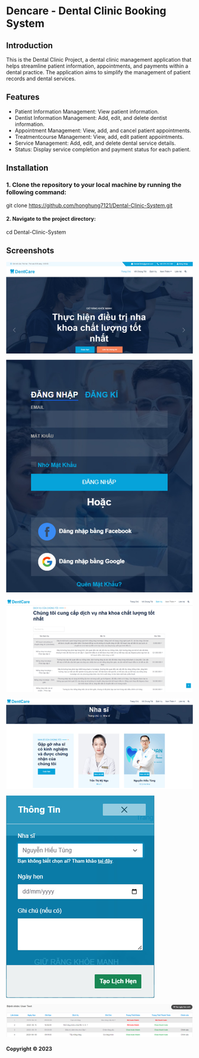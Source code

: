 # Dencare - Dental Clinic Booking System
## Introduction
This is the Dental Clinic Project, a dental clinic management application that helps streamline patient information, appointments, and payments within a dental practice. The application aims to simplify the management of patient records and dental services.

## Features
- Patient Information Management: View patient information.
- Dentist Information Management: Add, edit, and delete dentist information.
- Appointment Management: View, add, and cancel patient appointments.
- Treatmentcourse Management: View, add, edit patient appointments.
- Service Management: Add, edit, and delete dental service details.
- Status: Display service completion and payment status for each patient.

## Installation
### 1. Clone the repository to your local machine by running the following command:
git clone https://github.com/honghung7121/Dental-Clinic-System.git
#### 2. Navigate to the project directory:
cd Dental-Clinic-System

## Screenshots
![Home Page](   /screenshots/homepage.png)

![Login](https://github.com/honghung7121/Dental-Clinic-System/blob/main/screenshots/login.png)

![Services](https://github.com/honghung7121/Dental-Clinic-System/blob/main/screenshots/services.png)

![Dentists](https://github.com/honghung7121/Dental-Clinic-System/blob/main/screenshots/dentists.png)

![Create Appointment](https://github.com/honghung7121/Dental-Clinic-System/blob/main/screenshots/createappointment.png)

![Treatment Course](https://github.com/honghung7121/Dental-Clinic-System/blob/main/screenshots/treatmentcourse.png)

#### Copyright &#169; 2023 
